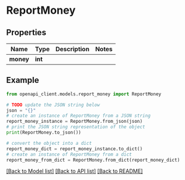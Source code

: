 # ReportMoney


## Properties

Name | Type | Description | Notes
------------ | ------------- | ------------- | -------------
**money** | **int** |  | 

## Example

```python
from openapi_client.models.report_money import ReportMoney

# TODO update the JSON string below
json = "{}"
# create an instance of ReportMoney from a JSON string
report_money_instance = ReportMoney.from_json(json)
# print the JSON string representation of the object
print(ReportMoney.to_json())

# convert the object into a dict
report_money_dict = report_money_instance.to_dict()
# create an instance of ReportMoney from a dict
report_money_from_dict = ReportMoney.from_dict(report_money_dict)
```
[[Back to Model list]](../README.md#documentation-for-models) [[Back to API list]](../README.md#documentation-for-api-endpoints) [[Back to README]](../README.md)


